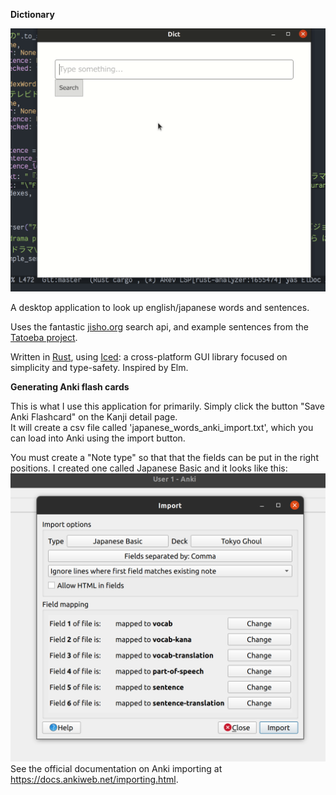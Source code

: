 **Dictionary**

![searching for pudding](img/its_alive.gif)

A desktop application to look up english/japanese words and sentences.  

Uses the fantastic [jisho.org](https://jisho.org) search api, and example sentences from the [Tatoeba project](http://tatoeba.org/home).  

Written in [Rust](https://www.rust-lang.org/), using [Iced](https://docs.rs/iced/0.3.0/iced/): a cross-platform GUI library focused on simplicity and type-safety. Inspired by Elm.  


**Generating Anki flash cards**

This is what I use this application for primarily. Simply click the button "Save Anki Flashcard" on the Kanji detail page.  
It will create a csv file called 'japanese\_words\_anki_import.txt', which you can load into Anki using the import button.  

You must create a "Note type" so that that the fields can be put in the right positions. I created one called Japanese Basic and it looks like this:  
![anki import japanese basic](img/anki_import_japanese_basic_note.png)
See the official documentation on Anki importing at https://docs.ankiweb.net/importing.html.
